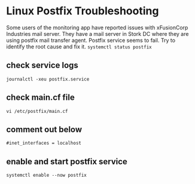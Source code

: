# Linux Postfix Troubleshooting
Some users of the monitoring app have reported issues with xFusionCorp Industries mail server. They have a mail server in Stork DC where they are using postfix mail transfer agent. Postfix service seems to fail. Try to identify the root cause and fix it.
`systemctl status postfix`
## check service logs
`journalctl -xeu postfix.service`
## check main.cf file
`vi /etc/postfix/main.cf`
## comment out below
`#inet_interfaces = localhost`
## enable and start postfix service
`systemctl enable --now postfix`
